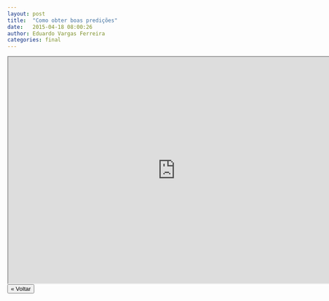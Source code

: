 ```yaml
---
layout: post
title:  "Como obter boas predições"
date:   2015-04-18 08:00:26
author: Eduardo Vargas Ferreira
categories: final
---
```


<center>
<iframe width="760" height="515" src="https://www.youtube.com/embed/rthcyV1zrzc?autoplay=0"> </iframe>
</center>


<FORM>
<INPUT Type="BUTTON" align="left" Value="&laquo; Voltar" Onclick="window.location.href='https://eduardoleg.github.io/ML4all/1parte/'">
</FORM>
